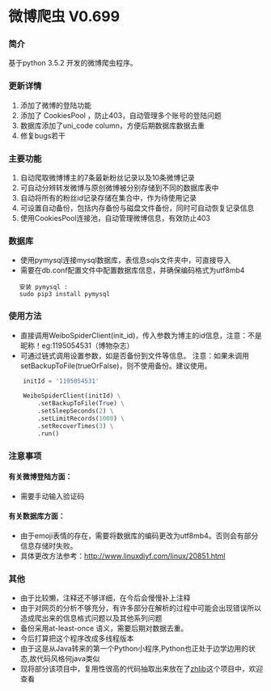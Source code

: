# 微博爬虫 V0.699

### 简介
基于python 3.5.2 开发的微博爬虫程序。


### 更新详情
1. 添加了微博的登陆功能
2. 添加了 CookiesPool ，防止403，自动管理多个账号的登陆问题
3. 数据库添加了uni_code column，方便后期数据库数据去重 
4. 修复bugs若干

### 主要功能

1. 自动爬取微博博主的7条最新粉丝记录以及10条微博记录
2. 可自动分辨转发微博与原创微博被分别存储到不同的数据库表中
3. 自动将所有的粉丝id记录存储在集合中，作为待使用记录
4. 可设置自动备份，包括内存备份与磁盘文件备份，同时可自动恢复记录信息
5. 使用CookiesPool连接池，自动管理微博信息，有效防止403

### 数据库

* 使用pymysql连接mysql数据库，表信息sqls文件夹中，可直接导入
* 需要在db.conf配置文件中配置数据库信息，并确保编码格式为utf8mb4
 
```shell 
   安装 pymysql :
   sudo pip3 install pymysql   
```

### 使用方法
  * 直接调用WeiboSpiderClient(init_id)，传入参数为博主的id信息，注意：不是昵称！eg:1195054531（博物杂志）
  * 可通过链式调用设置参数，如是否备份到文件等信息。
  注意：如果未调用setBackupToFile(trueOrFalse)，则不使用备份。建议使用。


```python
    initId = '1195054531'
  
    WeiboSpiderClient(initId) \
        .setBackupToFile(True) \
        .setSleepSeconds(2) \
        .setLimitRecords(1000) \
        .setRecoverTimes(3) \
        .run()
```


### 注意事项

#### 有关微博登陆方面：
* 需要手动输入验证码


#### 有关数据库方面：
* 由于emoji表情的存在，需要将数据库的编码更改为utf8mb4。否则会有部分信息存储时失败。
* 具体更改方法参考：http://www.linuxdiyf.com/linux/20851.html


### 其他 
* 由于比较懒，注释还不够详细，在今后会慢慢补上注释
* 由于对网页的分析不够充分，有许多部分在解析的过程中可能会出现错误所以造成爬出来的信息格式问题以及其他系列问题
* 备份采用at-least-once 语义，需要后期对数据去重。
* 今后打算把这个程序改成多线程版本
* 由于这是从Java转来的第一个Python小程序,Python也正处于边学边用的状态,故代码风格何java类似
* 现将部分该项目中，复用性很高的代码抽取出来放在了<a href="https://github.com/zzhy1996/zhlib">zhlib</a>这个项目中，欢迎查看